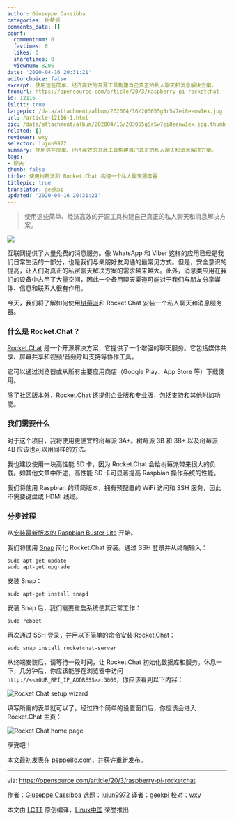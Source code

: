 ```yaml
---
author: Giuseppe Cassibba
categories: 树莓派
comments_data: []
count:
  commentnum: 0
  favtimes: 0
  likes: 0
  sharetimes: 0
  viewnum: 8206
date: '2020-04-16 20:31:21'
editorchoice: false
excerpt: 使用这些简单、经济高效的开源工具构建自己真正的私人聊天和消息解决方案。
fromurl: https://opensource.com/article/20/3/raspberry-pi-rocketchat
id: 12116
islctt: true
largepic: /data/attachment/album/202004/16/203055g5r5w7ei8eenw1ex.jpg
url: /article-12116-1.html
pic: /data/attachment/album/202004/16/203055g5r5w7ei8eenw1ex.jpg.thumb.jpg
related: []
reviewer: wxy
selector: lujun9972
summary: 使用这些简单、经济高效的开源工具构建自己真正的私人聊天和消息解决方案。
tags:
- 聊天
thumb: false
title: 使用树莓派和 Rocket.Chat 构建一个私人聊天服务器
titlepic: true
translator: geekpi
updated: '2020-04-16 20:31:21'
---
```



> 
> 使用这些简单、经济高效的开源工具构建自己真正的私人聊天和消息解决方案。
> 
> 
> 


![](/data/attachment/album/202004/16/203055g5r5w7ei8eenw1ex.jpg)


互联网提供了大量免费的消息服务。像 WhatsApp 和 Viber 这样的应用已经是我们日常生活的一部分，也是我们与亲朋好友沟通的最常见方式。但是，安全意识的提高，让人们对真正的私密聊天解决方案的需求越来越大。此外，消息类应用在我们的设备中占用了大量空间，因此一个备用聊天渠道可能对于我们与朋友分享媒体、信息和联系人很有作用。


今天，我们将了解如何使用[树莓派](https://opensource.com/resources/raspberry-pi)和 Rocket.Chat 安装一个私人聊天和消息服务器。


### 什么是 Rocket.Chat？


[Rocket.Chat](https://rocket.chat/) 是一个开源解决方案，它提供了一个增强的聊天服务。它包括媒体共享、屏幕共享和视频/音频呼叫支持等协作工具。


它可以通过浏览器或从所有主要应用商店（Google Play、App Store 等）下载使用。


除了社区版本外，Rocket.Chat 还提供企业版和专业版，包括支持和其他附加功能。


### 我们需要什么


对于这个项目，我将使用更便宜的树莓派 3A+。树莓派 3B 和 3B+ 以及树莓派 4B 应该也可以用同样的方法。


我也建议使用一块高性能 SD 卡，因为 Rocket.Chat 会给树莓派带来很大的负载。如其他文章中所述，高性能 SD 卡可显著提高 Raspbian 操作系统的性能。


我们将使用 Raspbian 的精简版本，拥有预配置的 WiFi 访问和 SSH 服务，因此不需要键盘或 HDMI 线缆。


### 分步过程


从[安装最新版本的 Raspbian Buster Lite](https://peppe8o.com/2019/07/install-raspbian-buster-lite-in-your-raspberry-pi/) 开始。


我们将使用 [Snap](https://snapcraft.io/) 简化 Rocket.Chat 安装。通过 SSH 登录并从终端输入：



```
sudo apt-get update
sudo apt-get upgrade
```

安装 Snap：



```
sudo apt-get install snapd
```

安装 Snap 后，我们需要重启系统使其正常工作：



```
sudo reboot
```

再次通过 SSH 登录，并用以下简单的命令安装 Rocket.Chat：



```
sudo snap install rocketchat-server
```

从终端安装后，请等待一段时间，让 Rocket.Chat 初始化数据库和服务。休息一下，几分钟后，你应该能够在浏览器中访问 `http://<<YOUR_RPI_IP_ADDRESS>>:3000`，你应该看到以下内容：


![Rocket Chat setup wizard](/data/attachment/album/202004/16/203125r4osal0rxaaquraa.jpg "Rocket Chat setup wizard")


填写所需的表单就可以了。经过四个简单的设置窗口后，你应该会进入 Rocket.Chat 主页：


![Rocket Chat home page](/data/attachment/album/202004/16/203126ya3awkttbksw5skx.jpg "Rocket Chat home page")


享受吧！


本文最初发表在 [peppe8o.com](https://peppe8o.com/private-chat-and-messaging-server-with-raspberry-pi-and-rocket-chat/)，并获许重新发布。




---


via: <https://opensource.com/article/20/3/raspberry-pi-rocketchat>


作者：[Giuseppe Cassibba](https://opensource.com/users/peppe8o) 选题：[lujun9972](https://github.com/lujun9972) 译者：[geekpi](https://github.com/geekpi) 校对：[wxy](https://github.com/wxy)


本文由 [LCTT](https://github.com/LCTT/TranslateProject) 原创编译，[Linux中国](https://linux.cn/) 荣誉推出